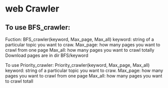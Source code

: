 # web Crawler

## To use BFS_crawler:
Fuction: BFS_crawler(keyword, Max_page, Max_all)
keyword: string of a particular topic you want to craw.
Max_page: how many pages you want to crawl from one page
Max_all: how many pages you want to crawl totally
Download pages are in dir BFS/keyword


To use Priority_crawler:
Priority_crawler(keyword, Max_page, Max_all)
keyword: string of a particular topic you want to craw.
Max_page: how many pages you want to crawl from one page
Max_all: how many pages you want to crawl totall
